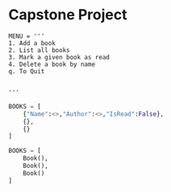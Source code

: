 # Capstone Project

```
MENU = '''
1. Add a book
2. List all books
3. Mark a given book as read
4. Delete a book by name
q. To Quit


'''
```





```python
BOOKS = [
    {"Name":<>,"Author":<>,"IsRead":False},
    {},
    {}
]

BOOKS = [
    Book(),
    Book(),
    Book()
]
```


